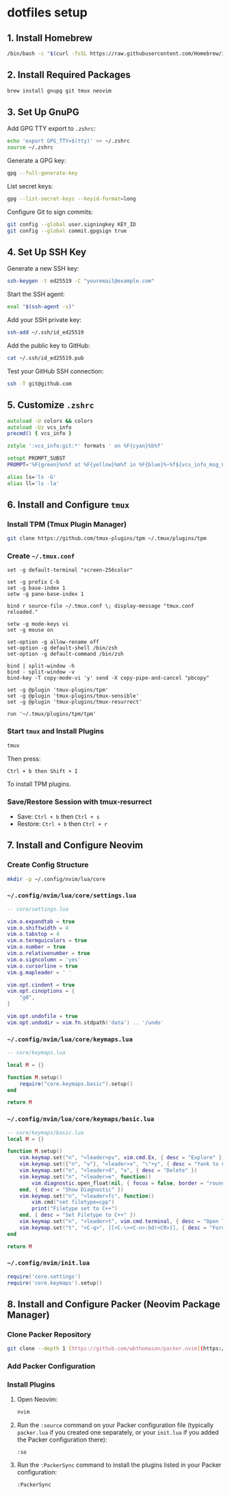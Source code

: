 # dotfiles setup

## 1. Install Homebrew

```bash
/bin/bash -c "$(curl -fsSL https://raw.githubusercontent.com/Homebrew/install/HEAD/install.sh)"
```

## 2. Install Required Packages

```bash
brew install gnupg git tmux neovim
```

## 3. Set Up GnuPG

Add GPG TTY export to `.zshrc`:

```bash
echo 'export GPG_TTY=$(tty)' >> ~/.zshrc
source ~/.zshrc
```

Generate a GPG key:

```bash
gpg --full-generate-key
```

List secret keys:

```bash
gpg --list-secret-keys --keyid-format=long
```

Configure Git to sign commits:

```bash
git config --global user.signingkey KEY_ID
git config --global commit.gpgsign true
```

## 4. Set Up SSH Key

Generate a new SSH key:

```bash
ssh-keygen -t ed25519 -C "youremail@example.com"
```

Start the SSH agent:

```bash
eval "$(ssh-agent -s)"
```

Add your SSH private key:

```bash
ssh-add ~/.ssh/id_ed25519
```

Add the public key to GitHub:

```bash
cat ~/.ssh/id_ed25519.pub
```

Test your GitHub SSH connection:

```bash
ssh -T git@github.com
```

## 5. Customize `.zshrc`

```zsh
autoload -U colors && colors
autoload -Uz vcs_info
precmd() { vcs_info }

zstyle ':vcs_info:git:*' formats ' on %F{cyan}%b%f'

setopt PROMPT_SUBST
PROMPT='%F{green}%n%f at %F{yellow}%m%f in %F{blue}%~%f${vcs_info_msg_0_} %(?.%F{magenta}>%f.%F{red}>%f) '

alias ls='ls -G'
alias ll='ls -la'
```

## 6. Install and Configure `tmux`

### Install TPM (Tmux Plugin Manager)

```bash
git clone https://github.com/tmux-plugins/tpm ~/.tmux/plugins/tpm
```

### Create `~/.tmux.conf`

```tmux
set -g default-terminal "screen-256color"

set -g prefix C-b
set -g base-index 1
setw -g pane-base-index 1

bind r source-file ~/.tmux.conf \; display-message "tmux.conf reloaded."

setw -g mode-keys vi
set -g mouse on

set-option -g allow-rename off
set-option -g default-shell /bin/zsh
set-option -g default-command /bin/zsh

bind | split-window -h
bind - split-window -v
bind-key -T copy-mode-vi 'y' send -X copy-pipe-and-cancel "pbcopy"

set -g @plugin 'tmux-plugins/tpm'
set -g @plugin 'tmux-plugins/tmux-sensible'
set -g @plugin 'tmux-plugins/tmux-resurrect'

run '~/.tmux/plugins/tpm/tpm'
```

### Start `tmux` and Install Plugins

```bash
tmux
```

Then press:

```
Ctrl + b then Shift + I
```

To install TPM plugins.

### Save/Restore Session with tmux-resurrect

- Save: `Ctrl + b` then `Ctrl + s`  
- Restore: `Ctrl + b` then `Ctrl + r`

## 7. Install and Configure Neovim

### Create Config Structure

```bash
mkdir -p ~/.config/nvim/lua/core
```

### `~/.config/nvim/lua/core/settings.lua`

```lua
-- core/settings.lua

vim.o.expandtab = true
vim.o.shiftwidth = 4
vim.o.tabstop = 4
vim.o.termguicolors = true
vim.o.number = true
vim.o.relativenumber = true
vim.o.signcolumn = 'yes'
vim.o.cursorline = true
vim.g.mapleader = ' '

vim.opt.cindent = true
vim.opt.cinoptions = {
    "g0",
}

vim.opt.undofile = true
vim.opt.undodir = vim.fn.stdpath('data') .. '/undo'
```

### `~/.config/nvim/lua/core/keymaps.lua`

```lua
-- core/keymaps.lua

local M = {}

function M.setup()
    require("core.keymaps.basic").setup()
end

return M
```

### `~/.config/nvim/lua/core/keymaps/basic.lua`

```lua
-- core/keymaps/basic.lua
local M = {}

function M.setup()
    vim.keymap.set("n", "<leader>pv", vim.cmd.Ex, { desc = "Explore" })
    vim.keymap.set({"n", "v"}, "<leader>x", "\"+y", { desc = "Yank to Clipboard" })
    vim.keymap.set("n", "<leader>d", "x", { desc = "Delete" })
    vim.keymap.set("n", "<leader>e", function()
        vim.diagnostic.open_float(nil, { focus = false, border = "rounded" })
    end, { desc = "Show Diagnostic" })
    vim.keymap.set("n", "<leader>fc", function()
        vim.cmd("set filetype=cpp")
        print("Filetype set to C++")
    end, { desc = "Set Filetype to C++" })
    vim.keymap.set("n", "<leader>t", vim.cmd.terminal, { desc = "Open Terminal" })
    vim.keymap.set("t", "<C-q>", [[<C-\><C-n>:bd!<CR>]], { desc = "Force quit terminal" })
end

return M
```

### `~/.config/nvim/init.lua`

```lua
require('core.settings')
require('core.keymaps').setup()
```

## 8. Install and Configure Packer (Neovim Package Manager)

### Clone Packer Repository

```bash
git clone --depth 1 [https://github.com/wbthomason/packer.nvim](https://github.com/wbthomason/packer.nvim) ~/.local/share/nvim/site/pack/packer/start/packer.nvim
```

### Add Packer Configuration

### Install Plugins

1.  Open Neovim:

    ```bash
    nvim
    ```

2.  Run the `:source` command on your Packer configuration file (typically `packer.lua` if you created one separately, or your `init.lua` if you added the Packer configuration there):

    ```vim
    :so
    ```

3.  Run the `:PackerSync` command to install the plugins listed in your Packer configuration:

    ```vim
    :PackerSync
    ```
